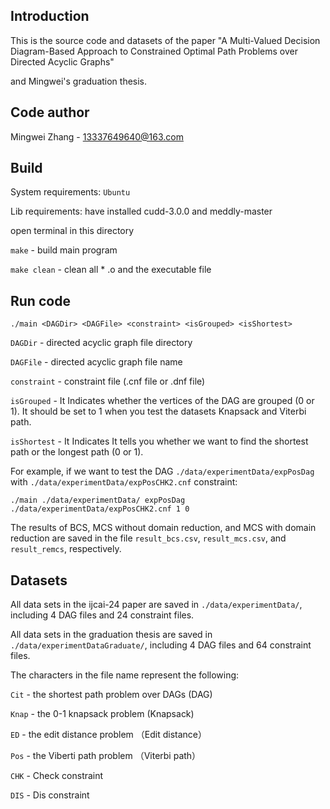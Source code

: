 ## Introduction
This is the source code and datasets of the paper "A Multi-Valued Decision Diagram-Based Approach to Constrained Optimal Path Problems over Directed Acyclic Graphs"

and Mingwei's graduation thesis.

## Code author
Mingwei Zhang - 13337649640@163.com

## Build
System requirements: `Ubuntu`

Lib requirements: have installed cudd-3.0.0 and meddly-master

open terminal in this directory

`make` - build main program

`make clean` - clean all * .o and the executable file



## Run code

`./main <DAGDir> <DAGFile> <constraint> <isGrouped> <isShortest>`

`DAGDir` - directed acyclic graph file directory

`DAGFile` - directed acyclic graph file name

`constraint` - constraint file (.cnf file or .dnf file) 

`isGrouped` - It Indicates whether the vertices of the DAG are grouped (0 or 1).  It should be set to 1 when you test the datasets Knapsack and Viterbi path.

`isShortest` - It Indicates It tells you whether we want to find the shortest path or the longest path (0 or 1). 



For example,  if we want to test the DAG `./data/experimentData/expPosDag` with `./data/experimentData/expPosCHK2.cnf` constraint:

```
./main ./data/experimentData/ expPosDag ./data/experimentData/expPosCHK2.cnf 1 0
```


The results of BCS, MCS without domain reduction, and MCS with domain reduction are saved in the file `result_bcs.csv`, `result_mcs.csv`, and `result_remcs`,  respectively.



## Datasets

All data sets in the ijcai-24 paper are saved in ```./data/experimentData/```, including  4 DAG files and 24 constraint files.

All data sets in the graduation thesis are saved in ```./data/experimentDataGraduate/```, including  4 DAG files and 64 constraint files.

The characters in the file name represent the following:

`Cit` - the shortest path problem over DAGs  (DAG)

`Knap` - the 0-1 knapsack problem (Knapsack)

`ED` -  the edit distance problem （Edit distance）

`Pos` - the Viberti path problem （Viterbi path）

`CHK` - Check constraint 

`DIS` - Dis constraint
